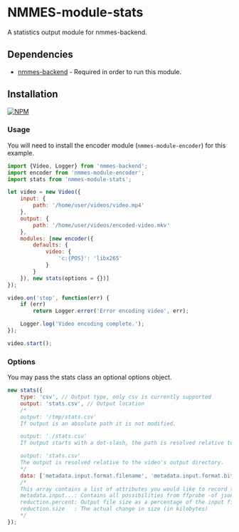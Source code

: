 # NMMES-module-stats

A statistics output module for nmmes-backend.

## Dependencies

- [nmmes-backend](https://github.com/NMMES/nmmes-backend) - Required in order to run this module.

## Installation

[![NPM](https://nodei.co/npm/nmmes-module-stats.png?compact=true)](https://nodei.co/npm/nmmes-module-stats/)

### Usage

You will need to install the encoder module (`nmmes-module-encoder`) for this example.

```javascript
import {Video, Logger} from 'nmmes-backend';
import encoder from 'nmmes-module-encoder';
import stats from 'nmmes-module-stats';

let video = new Video({
    input: {
        path: '/home/user/videos/video.mp4'
    },
    output: {
        path: '/home/user/videos/encoded-video.mkv'
    },
    modules: [new encoder({
        defaults: {
            video: {
                'c:{POS}': 'libx265'
            }
        }
    }), new stats(options = {})]
});

video.on('stop', function(err) {
    if (err)
        return Logger.error('Error encoding video', err);

    Logger.log('Video encoding complete.');
});

video.start();
```

### Options

You may pass the stats class an optional options object.

```javascript
new stats({
    type: 'csv', // Output type, only csv is currently supported
    output: 'stats.csv', // Output location
    /*
    output: '/tmp/stats.csv'
    If output is an absolute path it is not modified.

    output: './stats.csv'
    If output starts with a dot-slash, the path is resolved relative to your current working directory.

    output: 'stats.csv'
    The output is resolved relative to the video's output directory.
    */
    data: ['metadata.input.format.filename', 'metadata.input.format.bit_rate', 'reduction.percent', 'reduction.size']
    /*
    This array contains a list of attributes you would like to record to the stats file.
    metadata.input...: Contains all possibilities from ffprobe -of json -show_streams -show_format /home/user/videos/video.mp4
    reduction.percent: Output file size as a percentage of the input file size
    reduction.size   : The actual change in size (in kilobytes)
    */
});
```
